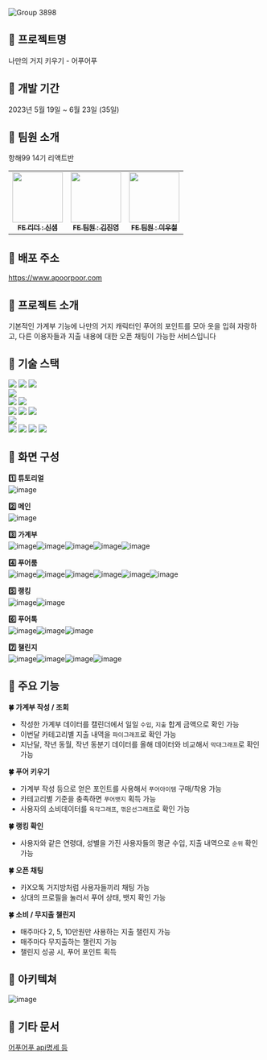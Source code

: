 ![Group 3898](https://github.com/Apoorpoor/Apoorpoor_Frontend/assets/127721029/8d371cc4-1283-4fe4-b3cf-4e72dd908561)

## 🌊 프로젝트명
나만의 거지 키우기 - 어푸어푸

## 🌊 개발 기간
2023년 5월 19일 ~ 6월 23일 (35일)

## 🌊 팀원 소개
항해99 14기 리액트반
<table>
  <tbody>
    <tr>
      <td align="center"><a href="https://github.com/SAEMMM"><img src="https://avatars.githubusercontent.com/u/127721029?v=4" width="100px;" alt=""/><br /><sub><b>FE 리더 : 신샘</b></sub></a><br /></td>
      <td align="center"><a href="https://github.com/wlsud80"><img src="https://avatars.githubusercontent.com/u/128350568?v=4" width="100px;" alt=""/><br /><sub><b>FE 팀원 : 김진영</b></sub></a><br /></td>
      <td align="center"><a href="https://github.com/WCL08"><img src="https://avatars.githubusercontent.com/u/122882419?v=4" width="100px;" alt=""/><br /><sub><b>FE 팀원 : 이우철</b></sub></a><br /></td>
    </tr>
  </tbody>
</table>

## 🌊 배포 주소
https://www.apoorpoor.com

## 🌊 프로젝트 소개
기본적인 가계부 기능에 나만의 거지 캐릭터인 푸어의 포인트를 모아 옷을 입혀 자랑하고, 다른 이용자들과 지출 내용에 대한 오픈 채팅이 가능한 서비스입니다

## 🌊 기술 스택
<img src="https://img.shields.io/badge/github-181717?style=for-the-badge&logo=github&logoColor=white"> <img src="https://img.shields.io/badge/git-F05032?style=for-the-badge&logo=git&logoColor=white"> <img src="https://img.shields.io/badge/vscode-007ACC?style=for-the-badge&logo=visualstudiocode&logoColor=white"><br />
<img src="https://img.shields.io/badge/yarn-2C8EBB?style=for-the-badge&logo=yarn&logoColor=white"><br />
<img src="https://img.shields.io/badge/react-61DAFB?style=for-the-badge&logo=react&logoColor=black"> <img src="https://img.shields.io/badge/typescript-3178C6?style=for-the-badge&logo=typescript&logoColor=white"> <br />
<img src="https://img.shields.io/badge/axios-5A29E4?style=for-the-badge&logo=axios&logoColor=white"> <img src="https://img.shields.io/badge/reactquery-FF4154?style=for-the-badge&logo=reactquery&logoColor=white"> <img src="https://img.shields.io/badge/scss-CC6699?style=for-the-badge&logo=sass&logoColor=white"> <br />
<img src="https://img.shields.io/badge/vercel-000000?style=for-the-badge&logo=vercel&logoColor=white"> <br />
<img src="https://img.shields.io/badge/figma-F24E1E?style=for-the-badge&logo=figma&logoColor=white"> <img src="https://img.shields.io/badge/notion-000000?style=for-the-badge&logo=notion&logoColor=white"> <img src="https://img.shields.io/badge/slack-4A154B?style=for-the-badge&logo=slack&logoColor=white"> <img src="https://img.shields.io/badge/googlesheets-34A853?style=for-the-badge&logo=googlesheets&logoColor=white">

## 🌊 화면 구성
**1️⃣ 튜토리얼** <br />
![image](https://github.com/Apoorpoor/Apoorpoor_Frontend/assets/127721029/ffa5a8f1-99fe-4fbc-933a-980ca7b59f99) <br />

**2️⃣ 메인** <br />
![image](https://github.com/Apoorpoor/Apoorpoor_Frontend/assets/127721029/cecbdfb0-7c20-4a14-be13-99d61dc6ce05)

**3️⃣ 가계부** <br />
![image](https://github.com/Apoorpoor/Apoorpoor_Frontend/assets/127721029/20936bd9-44d3-4fc3-b484-8789c270df01)![image](https://github.com/Apoorpoor/Apoorpoor_Frontend/assets/127721029/0f9d5c83-3344-4fd7-94d3-490d18664723)![image](https://github.com/Apoorpoor/Apoorpoor_Frontend/assets/127721029/cf758ef5-a09d-49f6-be3a-7dcee938d85a)![image](https://github.com/Apoorpoor/Apoorpoor_Frontend/assets/127721029/01d11a7a-38c1-48e4-bdbc-d1ee437d46f2)![image](https://github.com/Apoorpoor/Apoorpoor_Frontend/assets/127721029/2c8ddfbc-ae45-466e-94c3-c608ebaac25e)

**4️⃣ 푸어룸** <br />
![image](https://github.com/Apoorpoor/Apoorpoor_Frontend/assets/127721029/d806f8f1-62db-4552-8c3a-a9b94ec15585)![image](https://github.com/Apoorpoor/Apoorpoor_Frontend/assets/127721029/a0a7abee-aca0-4f29-a3d6-6a8df3eef26a)![image](https://github.com/Apoorpoor/Apoorpoor_Frontend/assets/127721029/926048e9-4132-4c09-833c-ab3d179a755d)![image](https://github.com/Apoorpoor/Apoorpoor_Frontend/assets/127721029/e81332a7-2907-4ff5-a881-979aef347155)![image](https://github.com/Apoorpoor/Apoorpoor_Frontend/assets/127721029/14be0cb0-f192-4e7b-8d7c-ca25d4d29f95)![image](https://github.com/Apoorpoor/Apoorpoor_Frontend/assets/127721029/61004647-e16c-4aa9-9548-358b58d1262d)

**5️⃣ 랭킹** <br />
![image](https://github.com/Apoorpoor/Apoorpoor_Frontend/assets/127721029/04bbc97a-3626-4e6d-9233-876fb66b83eb)![image](https://github.com/Apoorpoor/Apoorpoor_Frontend/assets/127721029/0b10135f-ccb3-4865-a124-9c2ff1327357)

**6️⃣ 푸어톡** <br />
![image](https://github.com/Apoorpoor/Apoorpoor_Frontend/assets/127721029/fadc3fd6-c45a-4214-a7b3-eaab5cb5a3d5)![image](https://github.com/Apoorpoor/Apoorpoor_Frontend/assets/127721029/f53b92ad-ad5a-4d6c-a31b-469a59404ca1)![image](https://github.com/Apoorpoor/Apoorpoor_Frontend/assets/127721029/08f0ad95-869f-46d3-8d1b-25dc042bb05b)

**7️⃣ 챌린지** <br />
![image](https://github.com/Apoorpoor/Apoorpoor_Frontend/assets/127721029/80a1e1a1-721f-4528-be21-90f40905a444)![image](https://github.com/Apoorpoor/Apoorpoor_Frontend/assets/127721029/c5c1e16e-e184-4aad-8f3d-380a5d326928)![image](https://github.com/Apoorpoor/Apoorpoor_Frontend/assets/127721029/ba90e410-101c-498e-934d-043db7f5c696)![image](https://github.com/Apoorpoor/Apoorpoor_Frontend/assets/127721029/42c00111-5bb6-4f85-8286-a34cafbf90b1)

## 🌊 주요 기능
**🍀 가계부 작성 / 조회**
- 작성한 가계부 데이터를 캘린더에서 일일 `수입`, `지출` 합계 금액으로 확인 가능
- 이번달 카테고리별 지출 내역을 `파이그래프`로 확인 가능
- 지난달, 작년 동월, 작년 동분기 데이터를 올해 데이터와 비교해서 `막대그래프`로 확인 가능

**🍀 푸어 키우기**
- 가계부 작성 등으로 얻은 포인트를 사용해서 `푸어아이템` 구매/착용 가능
- 카테고리별 기준을 충족하면 `푸어뱃지` 획득 가능
- 사용자의 소비데이터를 `육각그래프`, `꺾은선그래프`로 확인 가능

**🍀 랭킹 확인**
- 사용자와 같은 연령대, 성별을 가진 사용자들의 평균 수입, 지출 내역으로 `순위` 확인 가능

**🍀 오픈 채팅**
- 카X오톡 거지방처럼 사용자들끼리 채팅 가능
- 상대의 프로필을 눌러서 푸어 상태, 뱃지 확인 가능

**🍀 소비 / 무지출 챌린지**
- 매주마다 2, 5, 10만원만 사용하는 지출 챌린지 가능
- 매주마다 무지출하는 챌린지 가능
- 챌린지 성공 시, 푸어 포인트 획득

## 🌊 아키텍쳐
![image](https://github.com/Apoorpoor/Apoorpoor_Frontend/assets/127721029/9784bc38-5fe6-43b0-b900-555a9f7c012c)

## 🌊 기타 문서
[어푸어푸 api명세 등](https://docs.google.com/spreadsheets/d/1KdPC1GW8KxtWxX5jGaHe6r8tpokIT2xPr7AI5BdSE3M/edit#gid=0)

